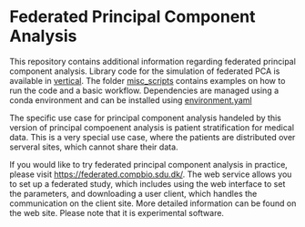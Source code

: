 # Federated Principal Component Analysis

This repository contains additional information regarding federated principal component analysis. Library code for the simulation of federated PCA is available in [vertical](/python/PCA/vertical). The folder [misc_scripts](/misc_scipts) contains examples on how to run the code and a basic workflow. Dependencies are managed using a conda environment and can be installed using [environment.yaml](./environment.yaml) 

The specific use case for principal component analysis handeled by this version of principal compoenent analysis is patient stratification for medical data. This is a very special use case, where the patients are distributed over serveral sites, which cannot share their data. 

If you would like to try federated principal component analysis in practice, please visit https://federated.compbio.sdu.dk/. The web service allows you to set up a federated study, which includes using the web interface to set the parameters, and downloading a user client, which handles the communication on the client site. More detailed information can be found on the web site. Please note that it is experimental software.
